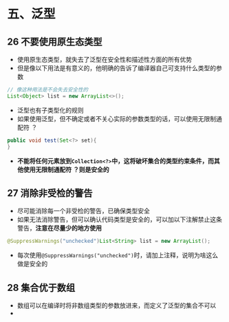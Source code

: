 # 五、泛型

## 26 不要使用原生态类型

- 使用原生态类型，就失去了泛型在安全性和描述性方面的所有优势
- 但是像以下用法是有意义的，他明确的告诉了编译器自己可支持什么类型的参数

~~~Java
// 像这种用法是不会失去安全性的
List<Object> list = new ArrayList<>();
~~~

- 泛型也有子类型化的规则
- 如果使用泛型，但不确定或者不关心实际的参数类型的话，可以使用无限制通配符 ？

~~~Java
public void test(Set<?> set){
}
~~~

- **不能将任何元素放到`Collection<?>`中，这将破坏集合的类型约束条件，而其他使用无限制通配符 ？则是安全的**

## 27 消除非受检的警告

- 尽可能消除每一个非受检的警告，已确保类型安全
- 如果无法消除警告，但可以确认代码类型是安全的，可以加以下注解禁止这条警告，**注意在尽量少的地方使用**

~~~Java
@SuppressWarnings("unchecked")List<String> list = new ArrayList();
~~~

- 每次使用`@SuppressWarnings("unchecked")`时，请加上注释，说明为啥这么做是安全的

## 28 集合优于数组

- 数组可以在编译时将非数组类型的参数放进来，而定义了泛型的集合不可以
- 